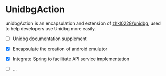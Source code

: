 # UnidbgAction

unidbgAction is an encapsulation and extension
of [zhkl0228/unidbg](https://github.com/zhkl0228/unidbg), used to help developers use Unidbg more
easily.

-[ ] Unidbg documentation supplement
-[x] Encapsulate the creation of android emulator
-[x] Integrate Spring to facilitate API service implementation
-[ ] ...


